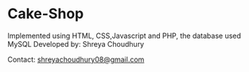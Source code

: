 # Cake-Shop
Implemented using HTML, CSS,Javascript and PHP, the database used MySQL
Developed by: Shreya Choudhury

Contact: shreyachoudhury08@gmail.com

